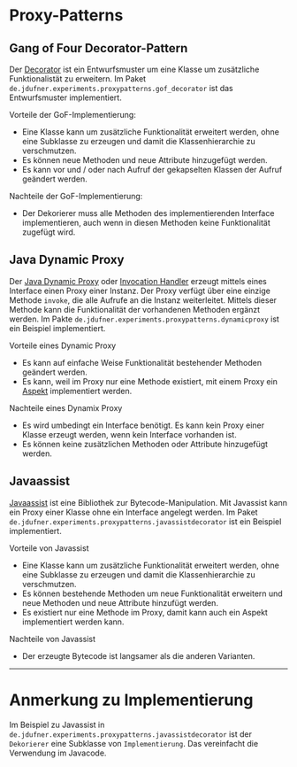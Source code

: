 # Proxy-Patterns

## Gang of Four Decorator-Pattern
Der [Decorator](https://de.wikipedia.org/wiki/Decorator) ist ein Entwurfsmuster um eine Klasse um zusätzliche Funktionalistät zu erweitern. Im Paket `de.jdufner.experiments.proxypatterns.gof_decorator` ist das Entwurfsmuster implementiert.

Vorteile der GoF-Implementierung:
* Eine Klasse kann um zusätzliche Funktionalität erweitert werden, ohne eine Subklasse zu erzeugen und damit die Klassenhierarchie zu verschmutzen.
* Es können neue Methoden und neue Attribute hinzugefügt werden.
* Es kann vor und / oder nach Aufruf der gekapselten Klassen der Aufruf geändert werden.

Nachteile der GoF-Implementierung:
* Der Dekorierer muss alle Methoden des implementierenden Interface implementieren, auch wenn in diesen Methoden keine Funktionalität zugefügt wird.

## Java Dynamic Proxy
Der [Java Dynamic Proxy](http://docs.oracle.com/javase/7/docs/api/java/lang/reflect/Proxy.html) oder [Invocation Handler](http://docs.oracle.com/javase/7/docs/api/java/lang/reflect/InvocationHandler.html) erzeugt mittels eines Interface einen Proxy einer Instanz. Der Proxy verfügt über eine einzige Methode `invoke`, die alle Aufrufe an die Instanz weiterleitet. Mittels dieser Methode kann die Funktionalität der vorhandenen Methoden ergänzt werden. Im Pakte `de.jdufner.experiments.proxypatterns.dynamicproxy` ist ein Beispiel implementiert.

Vorteile eines Dynamic Proxy
* Es kann auf einfache Weise Funktionalität bestehender Methoden geändert werden.
* Es kann, weil im Proxy nur eine Methode existiert, mit einem Proxy ein [Aspekt](https://de.wikipedia.org/wiki/Aspektorientierte_Programmierung) implementiert werden.

Nachteile eines Dynamix Proxy
* Es wird umbedingt ein Interface benötigt. Es kann kein Proxy einer Klasse erzeugt werden, wenn kein Interface vorhanden ist.
* Es können keine zusätzlichen Methoden oder Attribute hinzugefügt werden.

## Javaassist
[Javaassist](http://jboss-javassist.github.io/javassist/) ist eine Bibliothek zur Bytecode-Manipulation. Mit Javassist kann ein Proxy einer Klasse ohne ein Interface angelegt werden. Im Paket `de.jdufner.experiments.proxypatterns.javassistdecorator` ist ein Beispiel implementiert.

Vorteile von Javassist
* Eine Klasse kann um zusätzliche Funktionalität erweitert werden, ohne eine Subklasse zu erzeugen und damit die Klassenhierarchie zu verschmutzen.
* Es können bestehende Methoden um neue Funktionalität erweitern und neue Methoden und neue Attribute hinzufügt werden.
* Es existiert nur eine Methode im Proxy, damit kann auch ein Aspekt implementiert werden kann. 

Nachteile von Javassist
* Der erzeugte Bytecode ist langsamer als die anderen Varianten.

---

# Anmerkung zu Implementierung
Im Beispiel zu Javassist in `de.jdufner.experiments.proxypatterns.javassistdecorator` ist der `Dekorierer` eine Subklasse von `Implementierung`. Das vereinfacht die Verwendung im Javacode.

